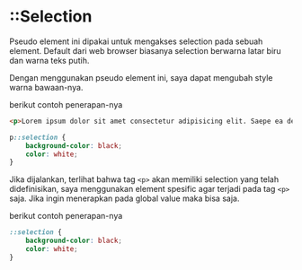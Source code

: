 # ::Selection

Pseudo element ini dipakai untuk mengakses selection pada sebuah element. Default dari web browser biasanya selection berwarna latar biru dan warna teks putih.

Dengan menggunakan pseudo element ini, saya dapat mengubah style warna bawaan-nya.

berikut contoh penerapan-nya

```html
<p>Lorem ipsum dolor sit amet consectetur adipisicing elit. Saepe ea delectus enim quaerat, ipsum dignissimos ratione iure nisi, velit, consequatur accusantium quod asperiores autem doloremque voluptate pariatur molestiae consequuntur iusto!</p>
```

```css
p::selection {
    background-color: black;
    color: white;
}
```

Jika dijalankan, terlihat bahwa tag `<p>` akan memiliki selection yang telah didefinisikan, saya menggunakan element spesific agar terjadi pada tag `<p>` saja. Jika ingin menerapkan pada global value maka bisa saja.

berikut contoh penerapan-nya

```css
::selection {
    background-color: black;
    color: white;
}
```